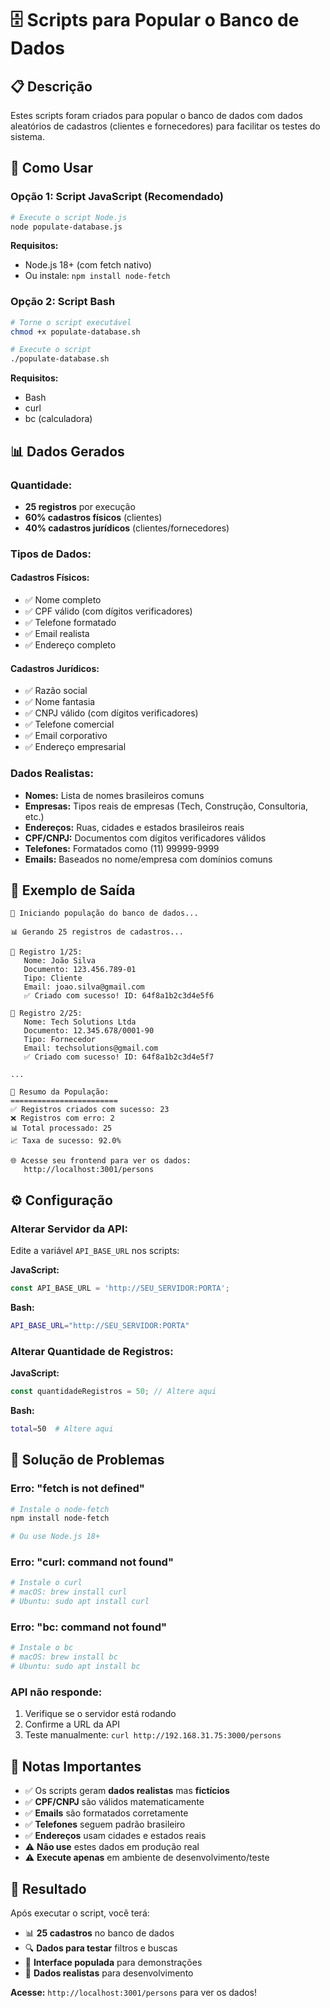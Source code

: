 # 🗄️ Scripts para Popular o Banco de Dados

## 📋 Descrição

Estes scripts foram criados para popular o banco de dados com dados aleatórios de cadastros (clientes e fornecedores) para facilitar os testes do sistema.

## 🚀 Como Usar

### **Opção 1: Script JavaScript (Recomendado)**

```bash
# Execute o script Node.js
node populate-database.js
```

**Requisitos:**
- Node.js 18+ (com fetch nativo)
- Ou instale: `npm install node-fetch`

### **Opção 2: Script Bash**

```bash
# Torne o script executável
chmod +x populate-database.sh

# Execute o script
./populate-database.sh
```

**Requisitos:**
- Bash
- curl
- bc (calculadora)

## 📊 Dados Gerados

### **Quantidade:**
- **25 registros** por execução
- **60% cadastros físicos** (clientes)
- **40% cadastros jurídicos** (clientes/fornecedores)

### **Tipos de Dados:**

#### **Cadastros Físicos:**
- ✅ Nome completo
- ✅ CPF válido (com dígitos verificadores)
- ✅ Telefone formatado
- ✅ Email realista
- ✅ Endereço completo

#### **Cadastros Jurídicos:**
- ✅ Razão social
- ✅ Nome fantasia
- ✅ CNPJ válido (com dígitos verificadores)
- ✅ Telefone comercial
- ✅ Email corporativo
- ✅ Endereço empresarial

### **Dados Realistas:**
- **Nomes:** Lista de nomes brasileiros comuns
- **Empresas:** Tipos reais de empresas (Tech, Construção, Consultoria, etc.)
- **Endereços:** Ruas, cidades e estados brasileiros reais
- **CPF/CNPJ:** Documentos com dígitos verificadores válidos
- **Telefones:** Formatados como (11) 99999-9999
- **Emails:** Baseados no nome/empresa com domínios comuns

## 🎯 Exemplo de Saída

```
🚀 Iniciando população do banco de dados...

📊 Gerando 25 registros de cadastros...

📝 Registro 1/25:
   Nome: João Silva
   Documento: 123.456.789-01
   Tipo: Cliente
   Email: joao.silva@gmail.com
   ✅ Criado com sucesso! ID: 64f8a1b2c3d4e5f6

📝 Registro 2/25:
   Nome: Tech Solutions Ltda
   Documento: 12.345.678/0001-90
   Tipo: Fornecedor
   Email: techsolutions@gmail.com
   ✅ Criado com sucesso! ID: 64f8a1b2c3d4e5f7

...

🎯 Resumo da População:
========================
✅ Registros criados com sucesso: 23
❌ Registros com erro: 2
📊 Total processado: 25
📈 Taxa de sucesso: 92.0%

🌐 Acesse seu frontend para ver os dados:
   http://localhost:3001/persons
```

## ⚙️ Configuração

### **Alterar Servidor da API:**

Edite a variável `API_BASE_URL` nos scripts:

**JavaScript:**
```javascript
const API_BASE_URL = 'http://SEU_SERVIDOR:PORTA';
```

**Bash:**
```bash
API_BASE_URL="http://SEU_SERVIDOR:PORTA"
```

### **Alterar Quantidade de Registros:**

**JavaScript:**
```javascript
const quantidadeRegistros = 50; // Altere aqui
```

**Bash:**
```bash
total=50  # Altere aqui
```

## 🔧 Solução de Problemas

### **Erro: "fetch is not defined"**
```bash
# Instale o node-fetch
npm install node-fetch

# Ou use Node.js 18+
```

### **Erro: "curl: command not found"**
```bash
# Instale o curl
# macOS: brew install curl
# Ubuntu: sudo apt install curl
```

### **Erro: "bc: command not found"**
```bash
# Instale o bc
# macOS: brew install bc
# Ubuntu: sudo apt install bc
```

### **API não responde:**
1. Verifique se o servidor está rodando
2. Confirme a URL da API
3. Teste manualmente: `curl http://192.168.31.75:3000/persons`

## 📝 Notas Importantes

- ✅ Os scripts geram **dados realistas** mas **fictícios**
- ✅ **CPF/CNPJ** são válidos matematicamente
- ✅ **Emails** são formatados corretamente
- ✅ **Telefones** seguem padrão brasileiro
- ✅ **Endereços** usam cidades e estados reais
- ⚠️ **Não use** estes dados em produção real
- ⚠️ **Execute apenas** em ambiente de desenvolvimento/teste

## 🎉 Resultado

Após executar o script, você terá:
- 📊 **25 cadastros** no banco de dados
- 🔍 **Dados para testar** filtros e buscas
- 📱 **Interface populada** para demonstrações
- 🧪 **Dados realistas** para desenvolvimento

**Acesse:** `http://localhost:3001/persons` para ver os dados!
